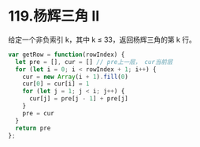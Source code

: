 # 119.杨辉三角 II
给定一个非负索引 k，其中 k ≤ 33，返回杨辉三角的第 k 行。

```js
var getRow = function(rowIndex) {
  let pre = [], cur = [] // pre上一层， cur当前层
  for (let i = 0; i < rowIndex + 1; i++) {
    cur = new Array(i + 1).fill(0)
    cur[0] = cur[i] = 1
    for (let j = 1; j < i; j++) {
      cur[j] = pre[j - 1] + pre[j]
    }
    pre = cur
  }
  return pre
};
```